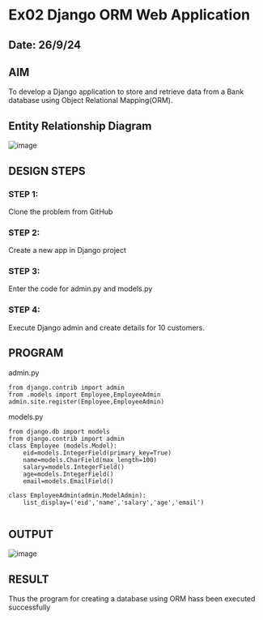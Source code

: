 # Ex02 Django ORM Web Application
## Date: 26/9/24

## AIM
To develop a Django application to store and retrieve data from a Bank database using Object Relational Mapping(ORM).

## Entity Relationship Diagram
![image](https://github.com/user-attachments/assets/81c3628b-3bf1-4695-bd7e-d789c6d31c9d)


## DESIGN STEPS

### STEP 1:
Clone the problem from GitHub

### STEP 2:
Create a new app in Django project

### STEP 3:
Enter the code for admin.py and models.py

### STEP 4:
Execute Django admin and create details for 10 customers.

## PROGRAM
admin.py
```
from django.contrib import admin
from .models import Employee,EmployeeAdmin
admin.site.register(Employee,EmployeeAdmin)
```
models.py
```
from django.db import models
from django.contrib import admin
class Employee (models.Model):
    eid=models.IntegerField(primary_key=True)
    name=models.CharField(max_length=100)
    salary=models.IntegerField()
    age=models.IntegerField()
    email=models.EmailField()
 
class EmployeeAdmin(admin.ModelAdmin):
    list_display=('eid','name','salary','age','email')


```

## OUTPUT

![image](https://github.com/user-attachments/assets/dd6d3832-0551-4ca9-b89d-effe1c460d16)



## RESULT
Thus the program for creating a database using ORM hass been executed successfully
